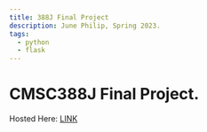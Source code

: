 ```yaml
---
title: 388J Final Project
description: June Philip, Spring 2023.
tags:
  - python
  - flask
---
```


# CMSC388J Final Project.  
Hosted Here: [LINK](https://flask-production-b26c.up.railway.app/)

